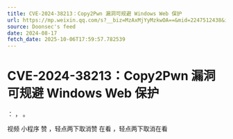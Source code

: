```yaml
---
title: CVE-2024-38213：Copy2Pwn 漏洞可规避 Windows Web 保护
url: https://mp.weixin.qq.com/s?__biz=MzAxMjYyMzkwOA==&mid=2247512438&idx=2&sn=5685bf5bf9692dc3a287ba7a21ef8bf8
source: Doonsec's feed
date: 2024-08-17
fetch_date: 2025-10-06T17:59:57.782539
---
```


# CVE-2024-38213：Copy2Pwn 漏洞可规避 Windows Web 保护

：
，
。

视频
小程序
赞
，轻点两下取消赞
在看
，轻点两下取消在看